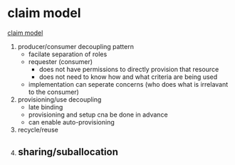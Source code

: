 # claim model

[claim model](https://itnext.io/what-is-the-kubernetes-claim-model-1572d7cf39a8)

1. producer/consumer decoupling pattern
    - facilate separation of roles
    - requester (consumer) 
        - does not have permissions to directly provision that resource
        - does not need to know how and what criteria are being used
    - implementation can seperate concerns (who does what is irrelavant to the consumer)
2. provisioning/use decoupling
    - late binding
    - provisioning and setup cna be done in advance
    - can enable auto-provisioning
3. recycle/reuse
4. sharing/suballocation
    - 